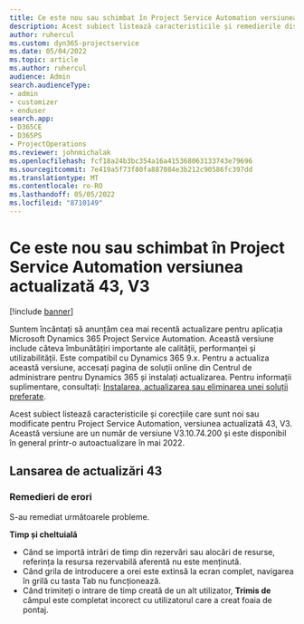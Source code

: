 ```yaml
---
title: Ce este nou sau schimbat în Project Service Automation versiunea actualizată 43, V3
description: Acest subiect listează caracteristicile și remedierile disponibile în Actualizarea Microsoft Dynamics 365 Project Service Automation, versiunea 43, V3.
author: ruhercul
ms.custom: dyn365-projectservice
ms.date: 05/04/2022
ms.topic: article
ms.author: ruhercul
audience: Admin
search.audienceType:
- admin
- customizer
- enduser
search.app:
- D365CE
- D365PS
- ProjectOperations
ms.reviewer: johnmichalak
ms.openlocfilehash: fcf18a24b3bc354a16a415368063133743e79696
ms.sourcegitcommit: 7e419a5f73f80fa887084e3b212c90586fc397dd
ms.translationtype: MT
ms.contentlocale: ro-RO
ms.lasthandoff: 05/05/2022
ms.locfileid: "8710149"
---
```

# <a name="whats-new-or-changed-in-project-service-automation-update-release-43-v3"></a>Ce este nou sau schimbat în Project Service Automation versiunea actualizată 43, V3

[!include [banner](../includes/psa-now-project-operations.md)]

Suntem încântați să anunțăm cea mai recentă actualizare pentru aplicația Microsoft Dynamics 365 Project Service Automation. Această versiune include câteva îmbunătățiri importante ale calității, performanței și utilizabilității. Este compatibil cu Dynamics 365 9.x. Pentru a actualiza această versiune, accesați pagina de soluții online din Centrul de administrare pentru Dynamics 365 și instalați actualizarea. Pentru informații suplimentare, consultați: [Instalarea, actualizarea sau eliminarea unei soluții preferate](/power-platform/admin/install-remove-preferred-solution).

Acest subiect listează caracteristicile și corecțiile care sunt noi sau modificate pentru Project Service Automation, versiunea actualizată 43, V3. Această versiune are un număr de versiune V3.10.74.200 și este disponibil în general printr-o autoactualizare în mai 2022.

## <a name="update-release-43"></a>Lansarea de actualizări 43

### <a name="bug-fixes"></a>Remedieri de erori

S-au remediat următoarele probleme.


**Timp și cheltuială**

- Când se importă intrări de timp din rezervări sau alocări de resurse, referința la resursa rezervabilă aferentă nu este menținută.
- Când grila de introducere a orei este extinsă la ecran complet, navigarea în grilă cu tasta Tab nu funcționează.
- Când trimiteți o intrare de timp creată de un alt utilizator, **Trimis de** câmpul este completat incorect cu utilizatorul care a creat foaia de pontaj.
